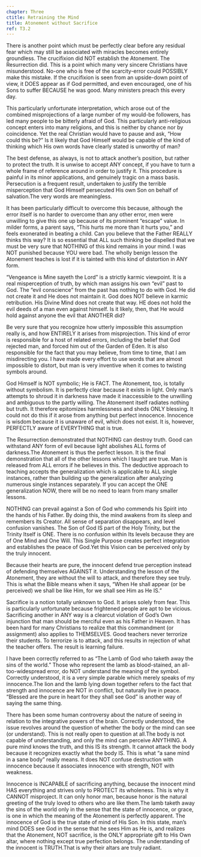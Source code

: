 ```yaml
---
chapter: Three
ctitle: Retraining the Mind
title: Atonement without Sacrifice
ref: T3.2
---
```


There is another point which must be perfectly clear before any residual
fear which may still be associated with miracles becomes entirely
groundless. The crucifixion did NOT establish the Atonement. The
Resurrection did. This is a point which many very sincere Christians
have misunderstood. No-one who is free of the scarcity-error could
POSSIBLY make this mistake. If the crucifixion is seen from an
upside-down point of view, it DOES appear as if God permitted, and even
encouraged, one of his Sons to suffer BECAUSE he was good. Many
ministers preach this every day.

This particularly unfortunate interpretation, which arose out of the
combined misprojections of a large number of my would-be followers, has
led many people to be bitterly afraid of God. This particularly
anti-religious concept enters into many religions, and this is neither
by chance nor by coincidence. Yet the real Christian would have to pause
and ask, “How could this be?” Is it likely that God Himself would be
capable of the kind of thinking which His own words have clearly stated
is unworthy of man?

The best defense, as always, is not to attack another’s position, but
rather to protect the truth. It is unwise to accept ANY concept, if you
have to turn a whole frame of reference around in order to justify it.
This procedure is painful in its minor applications, and genuinely
tragic on a mass basis. Persecution is a frequent result, undertaken to
justify the terrible misperception that God Himself persecuted His own
Son on behalf of salvation.The very words are meaningless.

It has been particularly difficult to overcome this because, although
the error itself is no harder to overcome than any other error, men were
unwilling to give this one up because of its prominent “escape” value.
In milder forms, a parent says, “This hurts me more than it hurts you,”
and feels exonerated in beating a child. Can you believe that the Father
REALLY thinks this way? It is so essential that ALL such thinking be
dispelled that we must be very sure that NOTHING of this kind remains in
your mind. I was NOT punished because YOU were bad. The wholly benign
lesson the Atonement teaches is lost if it is tainted with this kind of
distortion in ANY form.

“Vengeance is Mine sayeth the Lord” is a strictly karmic viewpoint. It
is a real misperception of truth, by which man assigns his own “evil”
past to God. The “evil conscience” from the past has nothing to do with
God. He did not create it and He does not maintain it. God does NOT
believe in karmic retribution. His Divine Mind does not create that way.
HE does not hold the evil deeds of a man even against himself. Is it
likely, then, that He would hold against anyone the evil that ANOTHER
did?

Be very sure that you recognize how utterly impossible this assumption
really is, and how ENTIRELY it arises from misprojection. This kind of
error is responsible for a host of related errors, including the belief
that God rejected man, and forced him out of the Garden of Eden. It is
also responsible for the fact that you may believe, from time to time,
that I am misdirecting you. I have made every effort to use words that
are almost impossible to distort, but man is very inventive when it
comes to twisting symbols around.

God Himself is NOT symbolic; He is FACT. The Atonement, too, is totally
without symbolism. It is perfectly clear because it exists in light.
Only man’s attempts to shroud it in darkness have made it inaccessible
to the unwilling and ambiguous to the partly willing. The Atonement
itself radiates nothing but truth. It therefore epitomizes harmlessness
and sheds ONLY blessing. It could not do this if it arose from anything
but perfect innocence. Innocence is wisdom because it is unaware of
evil, which does not exist. It is, however, PERFECTLY aware of
EVERYTHING that is true.

The Resurrection demonstrated that NOTHING can destroy truth. Good can
withstand ANY form of evil because light abolishes ALL forms of
darkness.The Atonement is thus the perfect lesson. It is the final
demonstration that all of the other lessons which I taught are true. Man
is released from ALL errors if he believes in this. The deductive
approach to teaching accepts the generalization which is applicable to
ALL single instances, rather than building up the generalization after
analyzing numerous single instances separately. If you can accept the
ONE generalization NOW, there will be no need
to learn from many smaller lessons.

NOTHING can prevail against a Son of God who commends his Spirit into
the hands of his Father. By doing this, the mind awakens from its sleep
and remembers its Creator. All sense of separation disappears, and level
confusion vanishes. The Son of God IS part of the Holy Trinity, but the
Trinity Itself is ONE. There is no confusion within Its levels because
they are of One Mind and One Will. This Single Purpose creates perfect
integration and establishes the peace of God.Yet this Vision can be
perceived only by the truly innocent.

Because their hearts are pure, the innocent defend true perception
instead of defending themselves AGAINST it. Understanding the lesson of
the Atonement, they are without the will to attack, and therefore they
see truly. This is what the Bible means when it says, “When He shall
appear (or be perceived) we shall be like Him, for we shall see Him as
He IS.”

Sacrifice is a notion totally unknown to God. It arises solely from
fear. This is particularly unfortunate because frightened people are apt
to be vicious. Sacrificing another in ANY way is a clearcut violation of
God’s Own injunction that man should be merciful even as his Father in
Heaven. It has been hard for many Christians to realize that this
commandment (or assignment) also applies to THEMSELVES. Good teachers
never terrorize their students. To terrorize is to attack, and this
results in rejection of what the teacher offers. The result is learning
failure.

I have been correctly referred to as “The Lamb of God who taketh away
the sins of the world.” Those who represent the lamb as blood-stained,
an all-too-widespread error, do NOT understand the meaning of the
symbol. Correctly understood, it is a very simple parable which merely
speaks of my innocence.The lion and the lamb lying down together refers
to the fact that strength and innocence are NOT in conflict, but
naturally live in peace. “Blessed are the pure in heart for they shall
see God” is another way of saying the same thing.

There has been some human controversy about the nature of seeing in
relation to the integrative powers of the brain. Correctly understood,
the issue revolves around the question of whether the body or the mind
can see (or understand). This is not really open to question at all.The
body is not capable of understanding, and only the
mind can perceive ANYTHING. A pure mind knows the truth, and this IS its
strength. It cannot attack the body because it recognizes exactly what
the body IS. This is what “a sane mind in a sane body” really means. It
does NOT confuse destruction with innocence because it associates
innocence with strength, NOT with weakness.

Innocence is INCAPABLE of sacrificing anything, because the innocent
mind HAS everything and strives only to PROTECT its wholeness. This is
why it CANNOT misproject. It can only honor man, because honor is the
natural greeting of the truly loved to others who are like them.The lamb
taketh away the sins of the world only in the sense that the state of
innocence, or grace, is one in which the meaning of the Atonement is
perfectly apparent. The innocence of God is the true state of mind of
His Son. In this state, man’s mind DOES see God in the sense that he
sees Him as He is, and realizes that the Atonement, NOT sacrifice, is
the ONLY appropriate gift to His Own altar, where nothing except true
perfection belongs. The understanding of the innocent is TRUTH.That is
why their altars are truly radiant.


